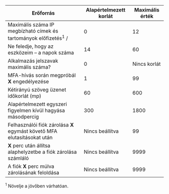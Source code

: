 Erőforrás|Alapértelmezett korlát|Maximális érték
---|---|---
Maximális száma IP megbízható címek és tartományok</a> előfizetés<sup>1</sup> /|0|12
Ne feledje, hogy az eszközeim – a napok száma|14|60
Alkalmazás jelszavak maximális száma?|0|Nincs korlát
MFA-hívás során megpróbál **X** engedélyezése|1|99
Kétirányú szöveg üzenet időkorlát (mp)|60|600
Alapértelmezett egyszeri figyelmen kívül hagyása másodpercig|300|1800
Felhasználói fiók zárolása **X** egymást követő MFA elutasításokat után|Nincs beállítva|99
**X** perc után állítsa alaphelyzetbe a fiók zárolása számláló|Nincs beállítva|9999
A fiók **X** perc múlva zárolásának feloldása|Nincs beállítva|9999


<sup>1</sup> Növelje a jövőben várhatóan.
